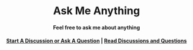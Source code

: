 <h1 align="center">Ask Me Anything</h1>

<h4 align="center">Feel free to ask me about anything</h4>

<div align="center">
  <h4>
    <a href="https://github.com/dominicegginton/ama/discussions/new">Start A Discussion or Ask A Question</a> |
    <a href="https://github.com/dominicegginton/ama/discussions">Read Discussions and Questions</a>
  </h4>
</div>
